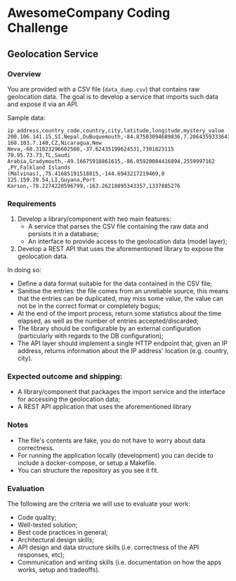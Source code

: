 # AwesomeCompany Coding Challenge

## Geolocation Service

### Overview

You are provided with a CSV file (`data_dump.csv`) that contains raw geolocation data. The goal is to develop a service that imports such data and expose it via an API.

Sample data:
```
ip_address,country_code,country,city,latitude,longitude,mystery_value
200.106.141.15,SI,Nepal,DuBuquemouth,-84.87503094689836,7.206435933364332,7823011346
160.103.7.140,CZ,Nicaragua,New Neva,-68.31023296602508,-37.62435199624531,7301823115
70.95.73.73,TL,Saudi Arabia,Gradymouth,-49.16675918861615,-86.05920084416894,2559997162
,PY,Falkland Islands (Malvinas),,75.41685191518815,-144.6943217219469,0
125.159.20.54,LI,Guyana,Port Karson,-78.2274228596799,-163.26218895343357,1337885276
```

### Requirements

1. Develop a library/component with two main features:
    * A service that parses the CSV file containing the raw data and persists it in a database;
    * An interface to provide access to the geolocation data (model layer);
1. Develop a REST API that uses the aforementioned library to expose the geolocation data.

In doing so:
* Define a data format suitable for the data contained in the CSV file;
* Sanitise the entries: the file comes from an unreliable source, this means that the entries can be duplicated, may miss some value, the value can not be in the correct format or completely bogus;
* At the end of the import process, return some statistics about the time elapsed, as well as the number of entries accepted/discarded;
* The library should be configurable by an external configuration (particularly with regards to the DB configuration);
* The API layer should implement a single HTTP endpoint that, given an IP address, returns information about the IP address' location (e.g. country, city).

### Expected outcome and shipping:

* A library/component that packages the import service and the interface for accessing the geolocation data;
* A REST API application that uses the aforementioned library

### Notes

* The file's contents are fake, you do not have to worry about data correctness.
* For running the application locally (development) you can decide to include a docker-compose, or setup a Makefile.
* You can structure the repository as you see it fit.

### Evaluation

The following are the criteria we will use to evaluate your work:
- Code quality;
- Well-tested solution;
- Best code practices in general;
- Architectural design skills;
- API design and data structure skills (i.e. correctness of the API responses, etc);
- Communication and writing skills (i.e. documentation on how the apps works, setup and tradeoffs).
